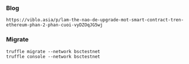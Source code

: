 ### Blog
    https://viblo.asia/p/lam-the-nao-de-upgrade-mot-smart-contract-tren-ethereum-phan-2-phan-cuoi-vyDZOqJG5wj

### Migrate

    truffle migrate --network bsctestnet
    truffle console --network bsctestnet
